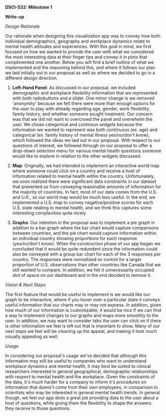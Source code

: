 **DSCI-532: Milestone 1**

**Write-up**

*Design Rationale*

Our rationale when designing this visualization app was to convey how both individual demographics, geography and workplace dynamics relate to mental health attitudes and experiences. With this goal in mind, we first focused on how we wanted to provide the user with what we considered the most interesting data at their finger tips and convey it in plots that complimented one another. Below you will find a brief outline of what we implemented and the reasoning behind this, and where it follows our plan we laid initially out in our proposal as well as where we decided to go in a different design direction.

1. **Left-Hand Panel**: As discussed in our proposal, we included demographic and workplace flexibility information that we represented with both radiobuttons and a slider. One minor change is we removed 'anonymity' because we felt there were more than enough options for the user to play with already regarding age, gender, work flexibility, family history, and whether someone sought treatment. Our concern was that we did not want to overcrowd the panel and overwhelm the user. We chose categorical and continous widgets because the information we wanted to represent was both continuous (ex. age) and categorical (ex. family history of mental illness yes/no/don't know), which followed the ideas we laid out in our proposal. With respect to our questions of interest, we followed through on our proposal to offer a drop-down selection menu for various mental health questions someone would like to explore in relation to the other widgets discussed.

2. **Map**: Originally, we had intended to implement an interactive world map where someone could click on a country and receive a host of information related to mental health within the country. Unfortunately, we soon realized there were significant data constraints in our dataset that prevented us from conveying reasonable amounts of information for the majority of countries. In fact, most of our data comes from the U.S. and U.K., so our world map would be much less useful. In the end, we implemented a U.S. map to convey negative/positive scores for each U.S. state relating to mental health, and we think this captures some interesting complexities quite nicely.

3. **Graphs**: Our intention in the proposal was to implement a pie graph in addition to a bar graph where the bar chart would capture comparisons between countries, and the pie chart would capture information within an individual country showing proportions for each response (yes/no/don't know). When the construction phase of our app began we concluded that it would be quite redundent since the information could also be conveyed with a group bar chart for each of the 3 responses per country. The responses were normalized so control for a larger proportion of U.S. observations than other countries like Canada that we still wanted to compare. In addition, we felt it unnecessarily occupied alot of space on our dashboard and in the end decided to remove it. 

*Vision & Next Steps*

The first feature that would be useful to implement is we would like our graph to be interactive, where if you hover over a particular state it conveys useful information that our charts may or may not express. In addition, given how much of our information is customizable, it would be nice if we can find a way to implement changes to our graphs and maps more smoothly to the user. In addition, we may want to consider tabs the user can click on if there is other information we feel is left out that is important to show. Many of our next steps we feel will be cleaning up the appeal, and making it look much visually appealing as well.

*Usage*

In considering our proposal's usage we've decided that although this information may still be useful to companies who want to understand workplace dynamics and mental health, it may best be suited to clinical researchers interested in general geographical, demographic relationships with respect to mental health and the workplace. Given the constraints of the data, it's much harder for a company to inform it's procedures on information that doens't come from their own employees, in comparison to scientists who may be interested in general mental health trends. In general though, we feel our app does a great job providing data to the user about a host of questions, while giving them the flexibility to shape the answers they receive to those questions.



